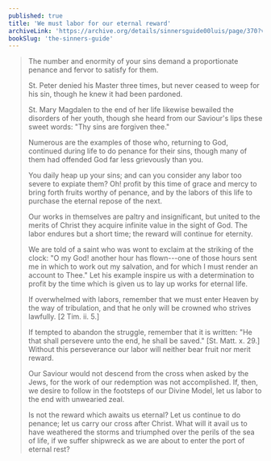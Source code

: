 ```yaml
---
published: true
title: 'We must labor for our eternal reward'
archiveLink: 'https://archive.org/details/sinnersguide00luis/page/370?view=theater'
bookSlug: 'the-sinners-guide'
---
```


> The number and enormity of your sins demand a proportionate penance and fervor to satisfy for them.
>
> St. Peter denied his Master three times, but never ceased to weep for his sin, though he knew it had been pardoned.
>
> St. Mary Magdalen to the end of her life likewise bewailed the disorders of her youth, though she heard from our Saviour's lips these sweet words: "Thy sins are forgiven thee."
>
> Numerous are the examples of those who, returning to God, continued during life to do penance for their sins, though many of them had offended God far less grievously than you.
>
> You daily heap up your sins; and can you consider any labor too severe to expiate them? Oh! profit by this time of grace and mercy to bring forth fruits worthy of penance, and by the labors of this life to purchase the eternal repose of the next.
>
> Our works in themselves are paltry and insignificant, but united to the merits of Christ they acquire infinite value in the sight of God. The labor endures but a short time; the reward will continue for eternity.
>
> We are told of a saint who was wont to exclaim at the striking of the clock: "O my God! another hour has flown---one of those hours sent me in which to work out my salvation, and for which I must render an account to Thee." Let his example inspire us with a determination to profit by the time which is given us to lay up works for eternal life.
>
> If overwhelmed with labors, remember that we must enter Heaven by the way of tribulation, and that he only will be crowned who strives lawfully. [2 Tim. ii. 5.]
>
> If tempted to abandon the struggle, remember that it is written: "He that shall persevere unto the end, he shall be saved." [St. Matt. x. 29.] Without this perseverance our labor will neither bear fruit nor merit reward.
>
> Our Saviour would not descend from the cross when asked by the Jews, for the work of our redemption was not accomplished. If, then, we desire to follow in the footsteps of our Divine Model, let us labor to the end with unwearied zeal.
>
> Is not the reward which awaits us eternal? Let us continue to do penance; let us carry our cross after Christ. What will it avail us to have weathered the storms and triumphed over the perils of the sea of life, if we suffer shipwreck as we are about to enter the port of eternal rest?